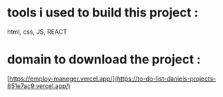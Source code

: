 
# tools i used to build this project :
html, css, JS, REACT 

# domain to download the project : 
[https://employ-maneger.vercel.app/](https://to-do-list-daniels-projects-851e7ac9.vercel.app/)
